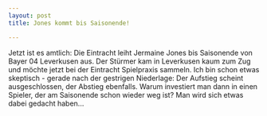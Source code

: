 ```yaml
---
layout: post
title: Jones kommt bis Saisonende!

---
```


Jetzt ist es amtlich: Die Eintracht leiht Jermaine Jones bis Saisonende von Bayer 04 Leverkusen aus. Der Stürmer kam in Leverkusen kaum zum Zug und möchte jetzt bei der Eintracht Spielpraxis sammeln. Ich bin schon etwas skeptisch - gerade nach der gestrigen Niederlage: Der Aufstieg scheint ausgeschlossen, der Abstieg ebenfalls. Warum investiert man dann in einen Spieler, der am Saisonende schon wieder weg ist? Man wird sich etwas dabei gedacht haben...


